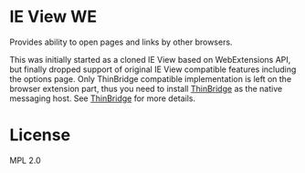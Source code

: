 # IE View WE

Provides ability to open pages and links by other browsers.

This was initially started as a cloned IE View based on WebExtensions API, but finally dropped support of original IE View compatible features including the options page.
Only ThinBridge compatible implementation is left on the browser extension part, thus you need to install [ThinBridge](https://github.com/ThinBridge/ThinBridge/) as the native messaging host.
See [ThinBridge](https://github.com/ThinBridge/ThinBridge/) for more details.


# License

MPL 2.0
